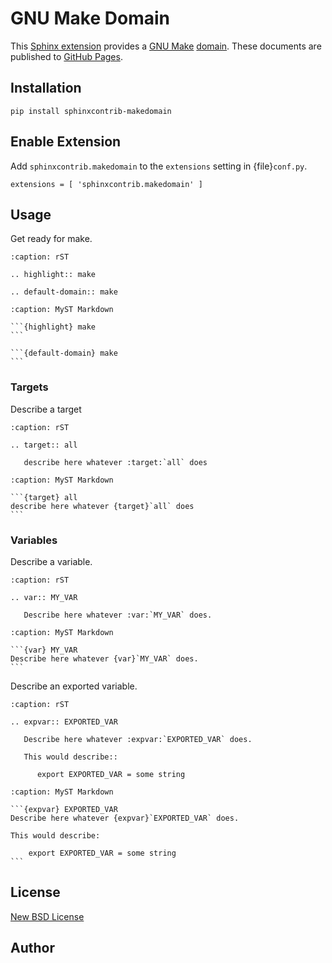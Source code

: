 # GNU Make Domain

This [Sphinx extension](http://sphinx-doc.org) provides a
[GNU Make](http://www.gnu.org/software/make/)
[domain](http://sphinx-doc.org/domains.html). These documents are published
to [GitHub Pages](https://edwardtheharris.github.io/makedomain/).

## Installation

```{code-block} shell
pip install sphinxcontrib-makedomain
```

## Enable Extension

Add ``sphinxcontrib.makedomain`` to the `extensions` setting in {file}`conf.py`.

```{code-block} python
extensions = [ 'sphinxcontrib.makedomain' ]
```

## Usage

Get ready for make.

```{code-block} rst
:caption: rST

.. highlight:: make

.. default-domain:: make
```

````{code-block} markdown
:caption: MyST Markdown

```{highlight} make
```

```{default-domain} make
```
````

### Targets

Describe a target

````{code-block} rST
:caption: rST

.. target:: all

   describe here whatever :target:`all` does
````

````{code-block} markdown
:caption: MyST Markdown

```{target} all
describe here whatever {target}`all` does
```
````

### Variables

Describe a variable.

```{code-block} rst
:caption: rST

.. var:: MY_VAR

   Describe here whatever :var:`MY_VAR` does.
```

````{code-block} markdown
:caption: MyST Markdown

```{var} MY_VAR
Describe here whatever {var}`MY_VAR` does.
```
````

Describe an exported variable.

````{code-block} rst
:caption: rST

.. expvar:: EXPORTED_VAR

   Describe here whatever :expvar:`EXPORTED_VAR` does.

   This would describe::

      export EXPORTED_VAR = some string
````

````{code-block} markdown
:caption: MyST Markdown

```{expvar} EXPORTED_VAR
Describe here whatever {expvar}`EXPORTED_VAR` does.

This would describe:

    export EXPORTED_VAR = some string
```
````

## License

[New BSD License](/license.md)

## Author

```{sectionauthor} Kay-Uwe (Kiwi) Lorenz <kiwi@franka.dyndns.org> (http://quelltexter.org)
```
